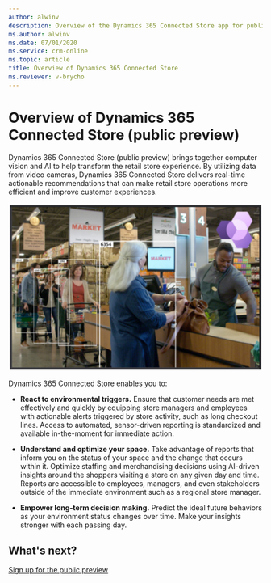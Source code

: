```yaml
---
author: alwinv
description: Overview of the Dynamics 365 Connected Store app for public preview
ms.author: alwinv
ms.date: 07/01/2020
ms.service: crm-online
ms.topic: article
title: Overview of Dynamics 365 Connected Store
ms.reviewer: v-brycho
---
```


# Overview of Dynamics 365 Connected Store (public preview)

Dynamics 365 Connected Store (public preview) brings together computer vision and AI to help transform the retail store experience. By utilizing data from video cameras, Dynamics 365 Connected Store delivers real-time actionable recommendations that can make retail store operations more efficient and improve customer experiences. 

![Woman at counter demonstrating queue management](media/overview.PNG "Woman at counter demonstrating queue management")

Dynamics 365 Connected Store enables you to:

- **React to environmental triggers.** Ensure that customer needs are met effectively and quickly by equipping store managers and employees with actionable alerts triggered by store activity, such as long checkout lines. Access to automated, sensor-driven reporting is standardized and available in-the-moment for immediate action.

- **Understand and optimize your space.** Take advantage of reports that inform you on the status of your space and the change that occurs within it. Optimize staffing and merchandising decisions using AI-driven insights around the shoppers visiting a store on any given day and time. Reports are accessible to employees, managers, and even stakeholders outside of the immediate environment such as a regional store manager.

- **Empower long-term decision making.** Predict the ideal future behaviors as your environment status changes over time. Make your insights stronger with each passing day.

## What's next?

[Sign up for the public preview](sign-up.md)



